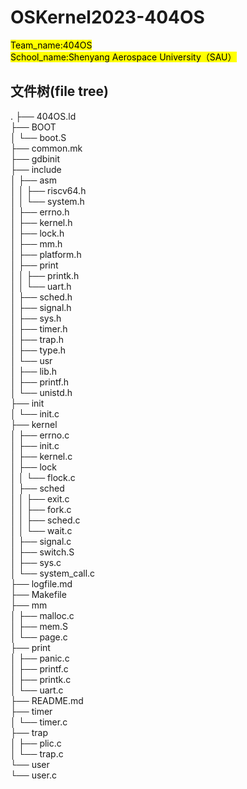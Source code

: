 # OSKernel2023-404OS

<mark>Team_name:404OS\
School_name:Shenyang Aerospace University（SAU）</mark>

## 文件树(file tree)

.
├── 404OS.ld<br>
├── BOOT<br>
│   └── boot.S<br>
├── common.mk<br>
├── gdbinit<br>
├── include<br>
│   ├── asm<br>
│   │   ├── riscv64.h<br>
│   │   └── system.h<br>
│   ├── errno.h<br>
│   ├── kernel.h<br>
│   ├── lock.h<br>
│   ├── mm.h<br>
│   ├── platform.h<br>
│   ├── print<br>
│   │   ├── printk.h<br>
│   │   └── uart.h<br>
│   ├── sched.h<br>
│   ├── signal.h<br>
│   ├── sys.h<br>
│   ├── timer.h<br>
│   ├── trap.h<br>
│   ├── type.h<br>
│   └── usr<br>
│       ├── lib.h<br>
│       ├── printf.h<br>
│       └── unistd.h<br>
├── init<br>
│   └── init.c<br>
├── kernel<br>
│   ├── errno.c<br>
│   ├── init.c<br>
│   ├── kernel.c<br>
│   ├── lock<br>
│   │   └── flock.c<br>
│   ├── sched<br>
│   │   ├── exit.c<br>
│   │   ├── fork.c<br>
│   │   ├── sched.c<br>
│   │   └── wait.c<br>
│   ├── signal.c<br>
│   ├── switch.S<br>
│   ├── sys.c<br>
│   └── system_call.c<br>
├── logfile.md<br>
├── Makefile<br>
├── mm<br>
│   ├── malloc.c<br>
│   ├── mem.S<br>
│   └── page.c<br>
├── print<br>
│   ├── panic.c<br>
│   ├── printf.c<br>
│   ├── printk.c<br>
│   └── uart.c<br>
├── README.md<br>
├── timer<br>
│   └── timer.c<br>
├── trap<br>
│   ├── plic.c<br>
│   └── trap.c<br>
└── user<br>
    └── user.c<br>
